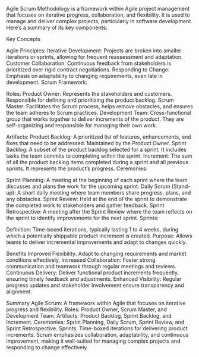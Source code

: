 Agile Scrum Methodology is a framework within Agile project management that focuses on iterative progress, collaboration, and flexibility. It is used to manage and deliver complex projects, particularly in software development. Here’s a summary of its key components:

Key Concepts

Agile Principles:
Iterative Development: Projects are broken into smaller iterations or sprints, allowing for frequent reassessment and adaptation.
Customer Collaboration: Continuous feedback from stakeholders is prioritized over rigid contract negotiations.
Responding to Change: Emphasis on adaptability to changing requirements, even late in development.
Scrum Framework:

Roles:
Product Owner: Represents the stakeholders and customers. Responsible for defining and prioritizing the product backlog.
Scrum Master: Facilitates the Scrum process, helps remove obstacles, and ensures the team adheres to Scrum practices.
Development Team: Cross-functional group that works together to deliver increments of the product. They are self-organizing and responsible for managing their own work.

Artifacts:
Product Backlog: A prioritized list of features, enhancements, and fixes that need to be addressed. Maintained by the Product Owner.
Sprint Backlog: A subset of the product backlog selected for a sprint. It includes tasks the team commits to completing within the sprint.
Increment: The sum of all the product backlog items completed during a sprint and all previous sprints. It represents the product’s progress.
Ceremonies:

Sprint Planning: A meeting at the beginning of each sprint where the team discusses and plans the work for the upcoming sprint.
Daily Scrum (Stand-up): A short daily meeting where team members share progress, plans, and any obstacles.
Sprint Review: Held at the end of the sprint to demonstrate the completed work to stakeholders and gather feedback.
Sprint Retrospective: A meeting after the Sprint Review where the team reflects on the sprint to identify improvements for the next sprint.
Sprints:

Definition: Time-boxed iterations, typically lasting 1 to 4 weeks, during which a potentially shippable product increment is created.
Purpose: Allows teams to deliver incremental improvements and adapt to changes quickly.

Benefits
Improved Flexibility: Adapt to changing requirements and market conditions effectively.
Increased Collaboration: Foster strong communication and teamwork through regular meetings and reviews.
Continuous Delivery: Deliver functional product increments frequently, ensuring timely feedback and adjustments.
Enhanced Visibility: Regular progress updates and stakeholder involvement ensure transparency and alignment.

Summary
Agile Scrum: A framework within Agile that focuses on iterative progress and flexibility.
Roles: Product Owner, Scrum Master, and Development Team.
Artifacts: Product Backlog, Sprint Backlog, and Increment.
Ceremonies: Sprint Planning, Daily Scrum, Sprint Review, and Sprint Retrospective.
Sprints: Time-boxed iterations for delivering product increments.
Scrum emphasizes collaboration, adaptability, and continuous improvement, making it well-suited for managing complex projects and responding to change effectively.
